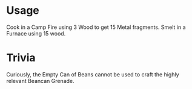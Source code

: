 # Usage

Cook in a Camp Fire using 3 Wood to get 15 Metal fragments.
Smelt in a Furnace using 15 wood.
# Trivia

Curiously, the Empty Can of Beans cannot be used to craft the highly relevant Beancan Grenade.
